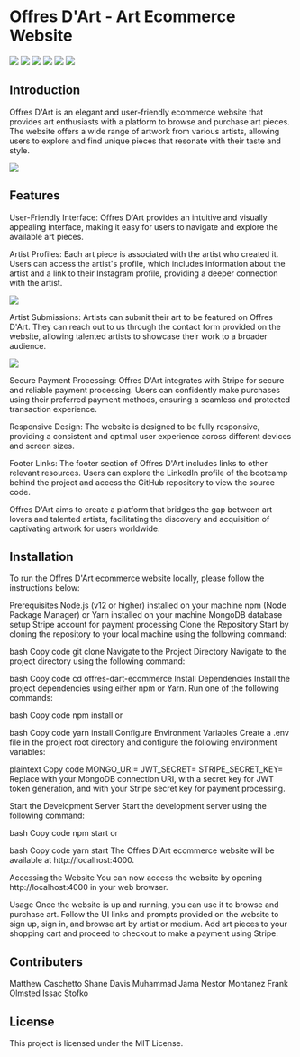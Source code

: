 # Offres D'Art - Art Ecommerce Website

<img src="	https://img.shields.io/badge/GitHub%20Pages-222222?style=for-the-badge&logo=GitHub%20Pages&logoColor=white" /> <img src="https://img.shields.io/badge/React-20232A?style=for-the-badge&logo=react&logoColor=61DAFB" /> <img src="https://img.shields.io/badge/Bootstrap-563D7C?style=for-the-badge&logo=bootstrap&logoColor=white" /> <img src="https://img.shields.io/badge/Font_Awesome-339AF0?style=for-the-badge&logo=fontawesome&logoColor=white" /> <img src="	https://img.shields.io/badge/JavaScript-323330?style=for-the-badge&logo=javascript&logoColor=F7DF1E" /> <img src="https://img.shields.io/badge/JavaScript-323330?style=for-the-badge&logo=javascript&logoColor=F7DF1E" />


## Introduction
Offres D'Art is an elegant and user-friendly ecommerce website that provides art enthusiasts with a platform to browse and purchase art pieces. The website offers a wide range of artwork from various artists, allowing users to explore and find unique pieces that resonate with their taste and style.

<img src="https://i.imgur.com/8ODjvwA.png">

## Features

User-Friendly Interface: Offres D'Art provides an intuitive and visually appealing interface, making it easy for users to navigate and explore the available art pieces.

Artist Profiles: Each art piece is associated with the artist who created it. Users can access the artist's profile, which includes information about the artist and a link to their Instagram profile, providing a deeper connection with the artist.

<img src="https://i.imgur.com/8ITFbGf.png">

Artist Submissions: Artists can submit their art to be featured on Offres D'Art. They can reach out to us through the contact form provided on the website, allowing talented artists to showcase their work to a broader audience.

<img src="https://i.imgur.com/QEi7dvW.png">

Secure Payment Processing: Offres D'Art integrates with Stripe for secure and reliable payment processing. Users can confidently make purchases using their preferred payment methods, ensuring a seamless and protected transaction experience.

Responsive Design: The website is designed to be fully responsive, providing a consistent and optimal user experience across different devices and screen sizes.

Footer Links: The footer section of Offres D'Art includes links to other relevant resources. Users can explore the LinkedIn profile of the bootcamp behind the project and access the GitHub repository to view the source code.

Offres D'Art aims to create a platform that bridges the gap between art lovers and talented artists, facilitating the discovery and acquisition of captivating artwork for users worldwide.

## Installation 

To run the Offres D'Art ecommerce website locally, please follow the instructions below:

Prerequisites
Node.js (v12 or higher) installed on your machine
npm (Node Package Manager) or Yarn installed on your machine
MongoDB database setup
Stripe account for payment processing
Clone the Repository
Start by cloning the repository to your local machine using the following command:

bash
Copy code
git clone <repository-url>
Navigate to the Project Directory
Navigate to the project directory using the following command:

bash
Copy code
cd offres-dart-ecommerce
Install Dependencies
Install the project dependencies using either npm or Yarn. Run one of the following commands:

bash
Copy code
npm install
or

bash
Copy code
yarn install
Configure Environment Variables
Create a .env file in the project root directory and configure the following environment variables:

plaintext
Copy code
MONGO_URI=<your-mongodb-uri>
JWT_SECRET=<your-jwt-secret>
STRIPE_SECRET_KEY=<your-stripe-secret-key>
Replace <your-mongodb-uri> with your MongoDB connection URI, <your-jwt-secret> with a secret key for JWT token generation, and <your-stripe-secret-key> with your Stripe secret key for payment processing.

Start the Development Server
Start the development server using the following command:

bash
Copy code
npm start
or

bash
Copy code
yarn start
The Offres D'Art ecommerce website will be available at http://localhost:4000.

Accessing the Website
You can now access the website by opening http://localhost:4000 in your web browser.

Usage
Once the website is up and running, you can use it to browse and purchase art. Follow the UI links and prompts provided on the website to sign up, sign in, and browse art by artist or medium. Add art pieces to your shopping cart and proceed to checkout to make a payment using Stripe.

## Contributers
Matthew Caschetto 
Shane Davis
Muhammad Jama
Nestor Montanez
Frank Olmsted 
Issac Stofko


## License
This project is licensed under the MIT License.


